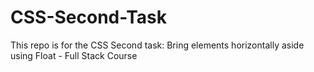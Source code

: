# CSS-Second-Task
This repo is for the CSS Second task: Bring elements horizontally aside using Float - Full Stack Course
